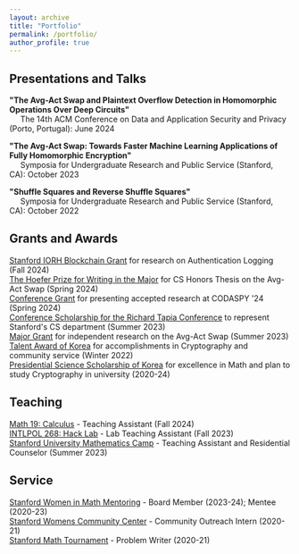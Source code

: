 ```yaml
---
layout: archive
title: "Portfolio"
permalink: /portfolio/
author_profile: true
---
```


Presentations and Talks
------
<b>"The Avg-Act Swap and Plaintext Overflow Detection in Homomorphic Operations Over Deep Circuits"</b>
<br>&nbsp;&nbsp;&nbsp;&nbsp;&nbsp;The 14th ACM Conference on Data and Application Security and Privacy (Porto, Portugal): June 2024

<b>"The Avg-Act Swap: Towards Faster Machine Learning Applications of Fully Homomorphic Encryption"</b>
<br>&nbsp;&nbsp;&nbsp;&nbsp;&nbsp;Symposia for Undergraduate Research and Public Service (Stanford, CA): October 2023

<b>"Shuffle Squares and Reverse Shuffle Squares"</b>
<br>&nbsp;&nbsp;&nbsp;&nbsp;&nbsp;Symposia for Undergraduate Research and Public Service (Stanford, CA): October 2022

Grants and Awards
------
[Stanford IORH Blockchain Grant](https://tselab.stanford.edu/iorh/index.html) for research on Authentication Logging (Fall 2024)
<br>[The Hoefer Prize for Writing in the Major](https://pwr.stanford.edu/hoefer-prize-essays-archive) for CS Honors Thesis on the Avg-Act Swap (Spring 2024)
<br>[Conference Grant](https://undergradresearch.stanford.edu/fund-your-project/explore-student-grants/conference) for presenting accepted research at CODASPY '24 (Spring 2024)
<br>[Conference Scholarship for the Richard Tapia Conference](https://tapiaconference.cmd-it.org/) to represent Stanford's CS department (Summer 2023)
<br>[Major Grant](https://undergradresearch.stanford.edu/fund-your-project/explore-student-grants/major) for independent research on the Avg-Act Swap (Summer 2023)
<br>[Talent Award of Korea](https://en.wikipedia.org/wiki/Talent_Award_of_Korea) for accomplishments in Cryptography and community service (Winter 2022)
<br>[Presidential Science Scholarship of Korea](https://educationusa.state.gov/scholarships/presidential-science-scholarship-korea-student-aid-foundation-hangugjanghagjaedan) for excellence in Math and plan to study Cryptography in university (2020-24)

Teaching
------
[Math 19: Calculus](https://explorecourses.stanford.edu/search?q=MATH19) - Teaching Assistant (Fall 2024)
<br>[INTLPOL 268: Hack Lab](https://explorecourses.stanford.edu/search?view=catalog&filter-coursestatus-Active=on&page=0&catalog=&q=INTLPOL%20268%3A%20Hack%20Lab%3A%20Introduction%20to%20Cybersecurity&collapse=) - Lab Teaching Assistant (Fall 2023)
<br>[Stanford University Mathematics Camp](https://sumac.spcs.stanford.edu/) - Teaching Assistant and Residential Counselor (Summer 2023)

Service
------
[Stanford Women in Math Mentoring](https://swimm.stanford.edu/) - Board Member (2023-24); Mentee (2020-23)
<br>[Stanford Womens Community Center](https://wcc.stanford.edu/) - Community Outreach Intern (2020-21)
<br>[Stanford Math Tournament](https://sumo.stanford.edu/smt.html) - Problem Writer (2020-21)
